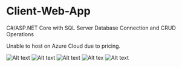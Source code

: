 # Client-Web-App

C#/ASP.NET Core with SQL Server Database Connection and CRUD Operations

Unable to host on Azure Cloud due to pricing.

![Alt text](https://cdn.discordapp.com/attachments/1010766384646602856/1108559392061784104/image.png)
![Alt text](https://cdn.discordapp.com/attachments/1010766384646602856/1108559436429140038/image.png)
![Alt text](https://cdn.discordapp.com/attachments/1010766384646602856/1108559474949636146/image.png)
![Alt tex](https://cdn.discordapp.com/attachments/1010766384646602856/1108564054886334474/image.png)
![Alt text](https://cdn.discordapp.com/attachments/1010766384646602856/1108564106702770256/image.png)
